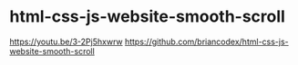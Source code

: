 # html-css-js-website-smooth-scroll

https://youtu.be/3-2Pj5hxwrw
https://github.com/briancodex/html-css-js-website-smooth-scroll
